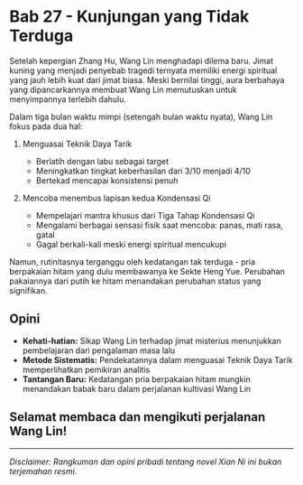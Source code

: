 # Bab 27 - Kunjungan yang Tidak Terduga

Setelah kepergian Zhang Hu, Wang Lin menghadapi dilema baru. Jimat kuning yang menjadi penyebab tragedi ternyata memiliki energi spiritual yang jauh lebih kuat dari jimat biasa. Meski bernilai tinggi, aura berbahaya yang dipancarkannya membuat Wang Lin memutuskan untuk menyimpannya terlebih dahulu.

Dalam tiga bulan waktu mimpi (setengah bulan waktu nyata), Wang Lin fokus pada dua hal:

1. Menguasai Teknik Daya Tarik
   - Berlatih dengan labu sebagai target
   - Meningkatkan tingkat keberhasilan dari 3/10 menjadi 4/10
   - Bertekad mencapai konsistensi penuh

2. Mencoba menembus lapisan kedua Kondensasi Qi
   - Mempelajari mantra khusus dari Tiga Tahap Kondensasi Qi
   - Mengalami berbagai sensasi fisik saat mencoba: panas, mati rasa, gatal
   - Gagal berkali-kali meski energi spiritual mencukupi

Namun, rutinitasnya terganggu oleh kedatangan tak terduga - pria berpakaian hitam yang dulu membawanya ke Sekte Heng Yue. Perubahan pakaiannya dari putih ke hitam menandakan perubahan status yang signifikan.

## Opini

- **Kehati-hatian:** Sikap Wang Lin terhadap jimat misterius menunjukkan pembelajaran dari pengalaman masa lalu
- **Metode Sistematis:** Pendekatannya dalam menguasai Teknik Daya Tarik memperlihatkan pemikiran analitis
- **Tantangan Baru:** Kedatangan pria berpakaian hitam mungkin menandakan babak baru dalam perjalanan kultivasi Wang Lin

## Selamat membaca dan mengikuti perjalanan Wang Lin!

---

_Disclaimer: Rangkuman dan opini pribadi tentang novel Xian Ni ini bukan terjemahan resmi._